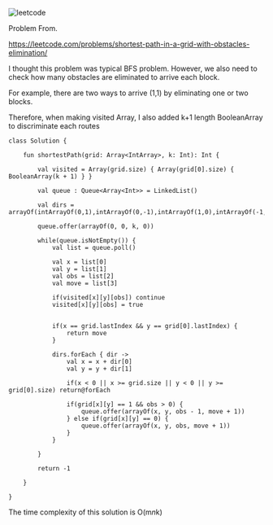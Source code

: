 ![leetcode](https://user-images.githubusercontent.com/77060863/198961963-6eefa151-2571-430d-9112-ee5cc5d3fa3c.PNG)

Problem From.

https://leetcode.com/problems/shortest-path-in-a-grid-with-obstacles-elimination/

I thought this problem was typical BFS problem. However, we also need to check how many obstacles are eliminated to arrive each block.

For example, there are two ways to arrive (1,1) by eliminating one or two blocks.

Therefore, when making visited Array, I also added k+1 length BooleanArray to discriminate each routes

```
class Solution {
    
    fun shortestPath(grid: Array<IntArray>, k: Int): Int {
        
        val visited = Array(grid.size) { Array(grid[0].size) { BooleanArray(k + 1) } }
        
        val queue : Queue<Array<Int>> = LinkedList()
        
        val dirs = arrayOf(intArrayOf(0,1),intArrayOf(0,-1),intArrayOf(1,0),intArrayOf(-1,0))
        
        queue.offer(arrayOf(0, 0, k, 0))
        
        while(queue.isNotEmpty()) {
            val list = queue.poll()
            
            val x = list[0]
            val y = list[1]
            val obs = list[2]
            val move = list[3]
            
            if(visited[x][y][obs]) continue
            visited[x][y][obs] = true
            

            if(x == grid.lastIndex && y == grid[0].lastIndex) {
                return move
            }
            
            dirs.forEach { dir ->
                val x = x + dir[0]
                val y = y + dir[1]
                
                if(x < 0 || x >= grid.size || y < 0 || y >= grid[0].size) return@forEach
                
                if(grid[x][y] == 1 && obs > 0) {
                    queue.offer(arrayOf(x, y, obs - 1, move + 1))
                } else if(grid[x][y] == 0) {
                    queue.offer(arrayOf(x, y, obs, move + 1))
                }
            }
   
        }
        
        return -1
        
    }
    
}
```

The time complexity of this solution is O(m*n*k)

